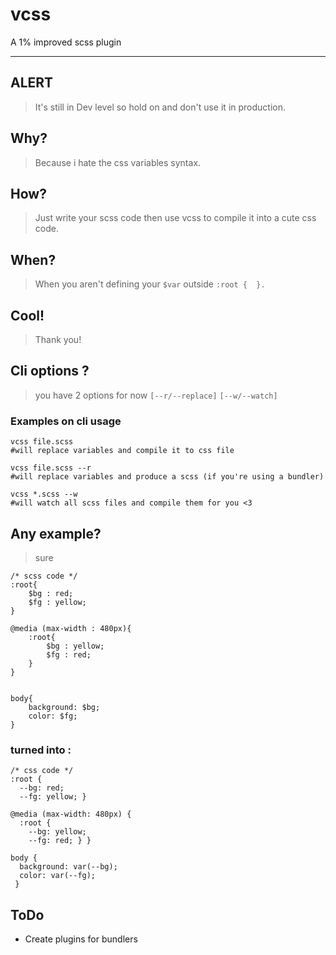 # vcss
A 1% improved scss plugin
***

## ALERT
> It's still in Dev level so hold on and don't use it in production.

## Why?
> Because i hate the css variables syntax.

## How?
> Just write your scss code then use vcss to compile it into a cute css code.

## When?
> When you aren't defining your ` $var ` outside ` :root {  }. `

## Cool!
> Thank you!

## Cli options ?
> you have 2 options for now `[--r/--replace]` `[--w/--watch]`
### Examples on cli usage
```
vcss file.scss 
#will replace variables and compile it to css file
```

```
vcss file.scss --r 
#will replace variables and produce a scss (if you're using a bundler)
```

```
vcss *.scss --w
#will watch all scss files and compile them for you <3
```
## Any example?
> sure

```
/* scss code */
:root{
    $bg : red;
    $fg : yellow;
}

@media (max-width : 480px){
    :root{
        $bg : yellow;
        $fg : red;
    }
}


body{
    background: $bg;
    color: $fg;
}
```
### turned into :

```
/* css code */
:root {
  --bg: red;
  --fg: yellow; }

@media (max-width: 480px) {
  :root {
    --bg: yellow;
    --fg: red; } }

body {
  background: var(--bg);
  color: var(--fg);
 }
```

## ToDo
* Create plugins for bundlers

